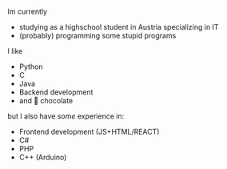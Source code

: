 Im currently
- studying as a highschool student in Austria specializing in IT
- (probably) programming some stupid programs

I like
- Python
- C
- Java
- Backend development
- and 🍫 chocolate

but I also have *some* experience in:
- Frontend development (JS+HTML/REACT)
- C#
- PHP
- C++ (Arduino)
